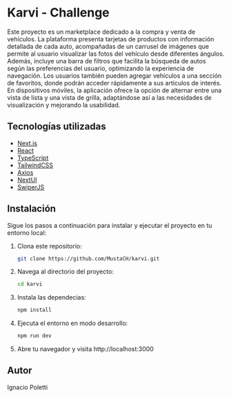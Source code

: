 # Karvi - Challenge

Este proyecto es un marketplace dedicado a la compra y venta de vehículos. La plataforma presenta tarjetas de productos con información detallada de cada auto, acompañadas de un carrusel de imágenes que permite al usuario visualizar las fotos del vehículo desde diferentes ángulos. Además, incluye una barra de filtros que facilita la búsqueda de autos según las preferencias del usuario, optimizando la experiencia de navegación. Los usuarios también pueden agregar vehículos a una sección de favoritos, donde podrán acceder rápidamente a sus artículos de interés. En dispositivos móviles, la aplicación ofrece la opción de alternar entre una vista de lista y una vista de grilla, adaptándose así a las necesidades de visualización y mejorando la usabilidad.

## Tecnologías utilizadas
- [Next.js](https://nextjs.org/)
- [React](https://reactjs.org/)
- [TypeScript](https://www.typescriptlang.org/)
- [TailwindCSS](https://tailwindcss.com/)
- [Axios](https://axios-http.com/)
- [NextUI](https://nextui.org/)
- [SwiperJS](https://swiperjs.com/)

## Instalación

Sigue los pasos a continuación para instalar y ejecutar el proyecto en tu entorno local:

1. Clona este repositorio:
   ```bash
   git clone https://github.com/MustaCH/karvi.git


1. Navega al directorio del proyecto:
   ```bash
   cd karvi

3. Instala las dependecias:
    ```bash
   npm install

4. Ejecuta el entorno en modo desarrollo:
     ```bash
   npm run dev

5. Abre tu navegador y visita http://localhost:3000

## Autor

Ignacio Poletti